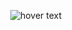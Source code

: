 <p align="center">
  <img src="https://media.discordapp.net/attachments/770868718132658206/774654580540571688/unknown.png" title="hover text">
</p>
